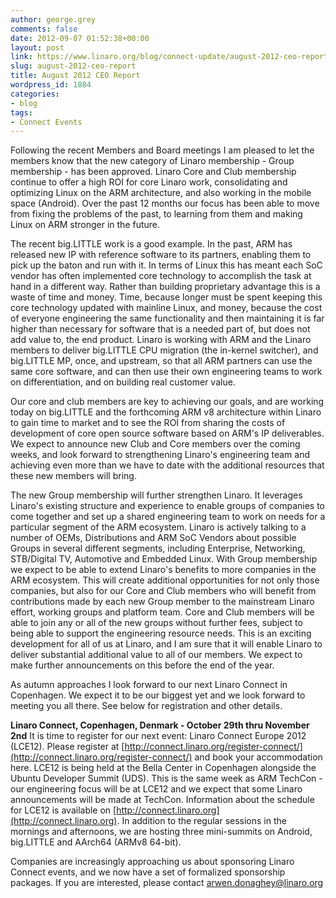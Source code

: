```yaml
---
author: george.grey
comments: false
date: 2012-09-07 01:52:38+00:00
layout: post
link: https://www.linaro.org/blog/connect-update/august-2012-ceo-report/
slug: august-2012-ceo-report
title: August 2012 CEO Report
wordpress_id: 1884
categories:
- blog
tags:
- Connect Events
---
```


Following the recent Members and Board meetings I am pleased to let the members know that the new category of Linaro membership - Group membership - has been approved. Linaro Core and Club membership continue to offer a high ROI for core Linaro work, consolidating and optimizing Linux on the ARM architecture, and also working in the mobile space (Android). Over the past 12 months our focus has been able to move from fixing the problems of the past, to learning from them and making Linux on ARM stronger in the future.

The recent big.LITTLE work is a good example. In the past, ARM has released new IP with reference software to its partners, enabling them to pick up the baton and run with it. In terms of Linux this has meant each SoC vendor has often implemented core technology to accomplish the task at hand in a different way. Rather than building proprietary advantage this is a waste of time and money. Time, because longer must be spent keeping this core technology updated with mainline Linux, and money, because the cost of everyone engineering the same functionality and then maintaining it is far higher than necessary for software that is a needed part of, but does not add value to, the end product. Linaro is working with ARM and the Linaro members to deliver big.LITTLE CPU migration (the in-kernel switcher), and big.LITTLE MP, once, and upstream, so that all ARM partners can use the same core software, and can then use their own engineering teams to work on differentiation, and on building real customer value.

Our core and club members are key to achieving our goals, and are working today on big.LITTLE and the forthcoming ARM v8 architecture within Linaro to gain time to market and to see the ROI from sharing the costs of development of core open source software based on ARM's IP deliverables. We expect to announce new Club and Core members over the coming weeks, and look forward to strengthening Linaro's engineering team and achieving even more than we have to date with the additional resources that these new members will bring.

The new Group membership will further strengthen Linaro. It leverages Linaro's existing structure and experience to enable groups of companies to come together and set up a shared engineering team to work on needs for a particular segment of the ARM ecosystem. Linaro is actively talking to a number of OEMs, Distributions and ARM SoC Vendors about possible Groups in several different segments, including Enterprise, Networking, STB/Digital TV, Automotive and Embedded Linux. With Group membership we expect to be able to extend Linaro's benefits to more companies in the ARM ecosystem. This will create additional opportunities for not only those companies, but also for our Core and Club members who will benefit from contributions made by each new Group member to the mainstream Linaro effort, working groups and platform team. Core and Club members will be able to join any or all of the new groups without further fees, subject to being able to support the engineering resource needs. This is an exciting development for all of us at Linaro, and I am sure that it will enable Linaro to deliver substantial additional value to all of our members. We expect to make further announcements on this before the end of the year.

As autumn approaches I look forward to our next Linaro Connect in Copenhagen. We expect it to be our biggest yet and we look forward to meeting you all there. See below for registration and other details.

**Linaro Connect, Copenhagen, Denmark - October 29th thru November 2nd**
It is time to register for our next event: Linaro Connect Europe 2012 (LCE12). Please register at [http://connect.linaro.org/register-connect/](http://connect.linaro.org/register-connect/) and book your accommodation here. LCE12 is being held at the Bella Center in Copenhagen alongside the Ubuntu Developer Summit (UDS). This is the same week as ARM TechCon - our engineering focus will be at LCE12 and we expect that some Linaro announcements will be made at TechCon.
Information about the schedule for LCE12 is available on [http://connect.linaro.org](http://connect.linaro.org). In addition to the regular sessions in the mornings and afternoons, we are hosting three mini-summits on Android, big.LITTLE and AArch64 (ARMv8 64-bit).

Companies are increasingly approaching us about sponsoring Linaro Connect events, and we now have a set of formalized sponsorship packages. If you are interested, please contact [arwen.donaghey@linaro.org](mailto:arwen.donaghey@linaro.org)
